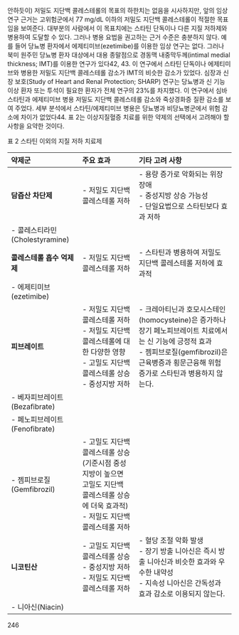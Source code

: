 안하듯이) 저밀도 지단백 콜레스테롤의 목표의 하한치는 없음을 시사하지만, 앞의 임상 연구 근거는 고위험군에서 77 mg/dL 이하의 저밀도 지단백 콜레스테롤이 적절한 목표임을 보여준다. 대부분의 사람에서 이 목표치에는 스타틴 단독이나 다른 지질 저하제와 병용하여 도달할 수 있다. 그러나 병용 요법을 권고하는 근거 수준은 충분하지 않다. 예를 들어 당뇨병 환자에서 에제티미브(ezetimibe)를 이용한 임상 연구는 없다. 그러나 북미 원주민 당뇨병 환자 대상에서 대용 종말점으로 경동맥 내중막두께(intimal medial thickness; IMT)를 이용한 연구가 있다42, 43. 이 연구에서 스타틴 단독이나 에제티미브와 병용한 저밀도 지단백 콜레스테롤 감소가 IMT의 비슷한 감소가 있었다. 심장과 신장 보호(Study of Heart and Renal Protection; SHARP) 연구는 당뇨병과 신 기능 이상 환자 또는 투석이 필요한 환자가 전체 연구의 23%를 차지했다. 이 연구에서 심바스타틴과 에제티미브 병용 저밀도 지단백 콜레스테롤 감소와 죽상경화증 질환 감소를 보여 주었다. 세부 분석에서 스타틴/에제티미브 병용은 당뇨병과 비당뇨병군에서 위험 감소에 차이가 없었다44. 표 2는 이상지질혈증 치료를 위한 약제의 선택에서 고려해야 할 사항을 요약한 것이다.

표 2 스타틴 이외의 지질 저하 치료제

| 약제군                   | 주요 효과                                                                                                  | 기타 고려 사항                                                                                                                                                                      |
| :----------------------- | :--------------------------------------------------------------------------------------------------------- | :------------------------------------------------------------------------------------------------------------------------------------------------------------------------------------ |
| **담즙산 차단제**        | - 저밀도 지단백 콜레스테롤 저하                                                                            | - 용량 증가로 악화되는 위장 장애<br>- 중성지방 상승 가능성<br>- 단일요법으로 스타틴보다 효과 저하                                                                                       |
| - 콜레스티라민(Cholestyramine) |                                                                                                            |                                                                                                                                                                                       |
| **콜레스테롤 흡수 억제제** | - 저밀도 지단백 콜레스테롤 저하                                                                            | - 스타틴과 병용하여 저밀도 지단백 콜레스테롤 저하에 효과적                                                                                                                            |
| - 에제티미브(ezetimibe)  |                                                                                                            |                                                                                                                                                                                       |
| **피브레이트**           | - 저밀도 지단백 콜레스테롤 저하<br>- 저밀도 지단백 콜레스테롤에 대한 다양한 영향<br>- 고밀도 지단백 콜레스테롤 상승<br>- 중성지방 저하 | - 크레아티닌과 호모시스테인(homocysteine)은 증가하나 장기 페노피브레이트 치료에서는 신 기능에 긍정적 효과<br>- 젬피브로질(gemfibrozil)은 근육병증과 횡문근융해 위험 증가로 스타틴과 병용하지 않는다. |
| - 베자피브레이트(Bezafibrate) |                                                                                                            |                                                                                                                                                                                       |
| - 페노피브레이트(Fenofibrate) |                                                                                                            |                                                                                                                                                                                       |
| - 젬피브로질(Gemfibrozil) | - 고밀도 지단백 콜레스테롤 상승(기준시점 중성지방이 높으면 고밀도 지단백 콜레스테롤 상승에 더욱 효과적)<br>- 저밀도 지단백 콜레스테롤 저하 |                                                                                                                                                                                       |
| **니코틴산**             | - 고밀도 지단백 콜레스테롤 상승<br>- 중성지방 저하<br>- 저밀도 지단백 콜레스테롤 저하                      | - 혈당 조절 악화 발생<br>- 장기 방출 니아신은 즉시 방출 니아신과 비슷한 효과와 우수한 내약성<br>- 지속성 니아신은 간독성과 효과 감소로 이용되지 않는다.                                        |
| - 니아신(Niacin)         |                                                                                                            |                                                                                                                                                                                       |

<PAGE>246